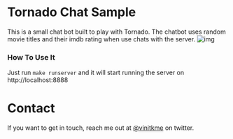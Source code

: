 # Tornado Chat Sample

This is a small chat bot built to play with Tornado. The chatbot uses random movie titles
and their imdb rating when use chats with the server.
![img](https://cldup.com/kUjVmnDhig-3000x3000.png)

### How To Use It

Just run `make runserver` and it will start running the server on http://localhost:8888

# Contact

If you want to get in touch, reach me out at [@vinitkme](http://twitter.com/vinitkme) on twitter.
